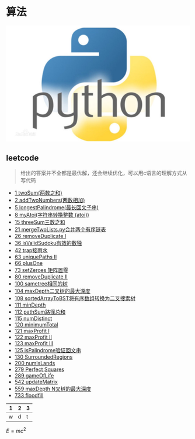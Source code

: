 # 算法

![本地图片](Image/python1.jpg)

## leetcode

>给出的答案并不全都是最优解，还会继续优化，可以用c语言的理解方式从写代码

* [1 twoSum(两数之和)](leetcode/Sequence/array/1twoSum.py)
* [2 addTwoNumbers(两数相加)](leetcode/Sequence/array/2addTwoNumbers.py)
* [5 longestPalindrome(最长回文子串)](leetcode/Sequence/DP/5longestPalindrome.py)
* [8 myAtoi(字符串转换整数 (atoi))](leetcode/Sequence/List/8myAtoi.py)
* [15 threeSum三数之和](leetcode/Sequence/array/15threeSum.py)
* [21 mergeTwoLists.py合并两个有序链表](leetcode/Sequence/List/21mergeTwoLists.py)
* [26 removeDuplicate I](leetcode/Sequence/array/26removeDuplicate.py)
* [36 isValidSudoku有效的数独](leetcode/Sequence/array/36isValidSudoku.py)
* [42 trap接雨水](leetcode/Sequence/array/42Trapping.py)
* [63 uniquePaths II](leetcode/Sequence/DP/63uniquePaths.py)
* [66 plusOne](leetcode/Sequence/array/66plusOne.py)
* [73 setZeroes 矩阵置零](leetcode/Sequence/array/73setZeroes.py)
* [80 removeDuplicate II](leetcode/Sequence/array/80removeDuplicate.py)
* [100 sametree相同的树](leetcode/Tree/100sametree.py)
* [104 maxDepth二叉树的最大深度](leetcode/Tree/104maxDepth.py)
* [108 sortedArrayToBST将有序数组转换为二叉搜索树](leetcode/Tree/108sortedArrayToBST.py)
* [111 minDepth](leetcode/Tree/111minDepth.py)
* [112 pathSum路径总和](leetcode/Tree/112pathSum.py)
* [115 numDistinct](leetcode/Sequence/DP/115numDistinct.py)
* [120 minimumTotal](leetcode/Sequence/array/120minimumTotal.py)
* [121 maxProfit I](leetcode/Sequence/array/121maxProfit.py)
* [122 maxProfit II](leetcode/Sequence/array/122maxProfit.py)
* [123 maxProfit III](leetcode/Sequence/array/122maxProfit.py)
* [125 isPalindrome验证回文串](leetcode/Sequence/List/125isPalindrome.py)
* [130 SurroundedRegions](leetcode/matrix/130SurroundedRegions.py)
* [200 numIsLands](leetcode/matrix/200numIsLands.py)
* [279 Perfect Squares](leetcode/Graph/279numSquares.py)
* [289 gameOfLife](leetcode/Sequence/array/289gameOfLife.py)
* [542 updateMatrix](leetcode/matrix/542updateMatrix.py)
* [559 maxDepth N叉树的最大深度](leetcode/Tree/559maxDepth.py)
* [733 floodfill](leetcode/matrix/733floodFill.py)

1 |2 |3
--|--|--
w |d |t

$E=mc^2$